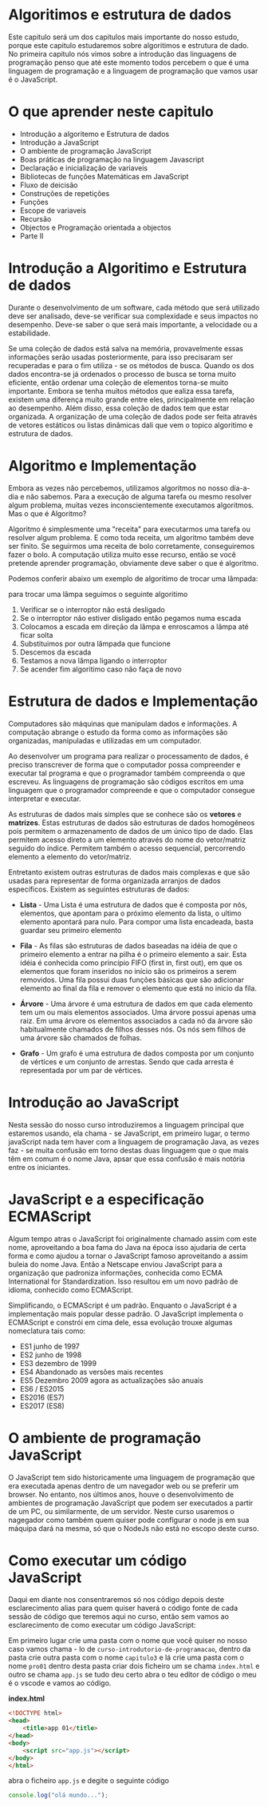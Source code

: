 # Algoritimos e estrutura de dados

Este capitulo será um dos capitulos mais importante do nosso estudo, porque este capitulo estudaremos sobre algoritimos e estrutura de dado. No primeira capitulo nós vimos sobre a introdução das linguagens de programação penso que até este momento todos percebem o que é uma linguagem de programação e a linguagem de programação que vamos usar é o JavaScript.

# O que aprender neste capitulo

- Introdução a algoritemo e Estrutura de dados
- Introdução a JavaScript
- O ambiente de programação JavaScript
- Boas práticas de programação na linguagem Javascript
- Declaração e inicialização de variaveis
- Bibliotecas de funções Matemáticas em JavaScript
- Fluxo de deicisão
- Construções de repetições
- Funções
- Escope de variaveis
- Recursão
- Objectos e Programação orientada a objectos
- Parte II

# Introdução a Algoritimo e Estrutura de dados

Durante o desenvolvimento de um software, cada método que será utilizado deve ser analisado, deve-se verificar sua complexidade e seus impactos no desempenho. Deve-se saber o que será mais importante, a velocidade ou a estabilidade.

Se uma coleção de dados está salva na memória, provavelmente essas informações serão usadas posteriormente, para isso precisaram ser recuperadas e para o fim utiliza - se os métodos de busca. Quando os dos dados encontra-se já ordenados o processo de busca se torna muito eficiente, então ordenar uma coleção de elementos torna-se muito importante. Embora se tenha muitos métodos que ealiza essa tarefa, existem uma diferença muito grande entre eles, principalmente em relação ao desempenho. Além disso, essa coleção de dados tem que estar organizada. A organização de uma coleção de dados pode ser feita através de vetores estáticos ou listas dinâmicas dali que vem o topico algoritimo e estrutura de dados.

# Algoritmo e Implementação

Embora as vezes não percebemos, utilizamos algoritmos no nosso dia-a-dia e não sabemos. Para a execução de alguma tarefa ou mesmo resolver algum problema, muitas vezes inconscientemente executamos algoritmos. Mas o que é Algoritmo?

Algoritmo é simplesmente uma "receita" para executarmos uma tarefa ou resolver algum problema. E como toda receita, um algoritmo também deve ser finito. Se seguirmos uma receita de bolo corretamente, conseguiremos fazer o bolo. A computação utiliza muito esse recurso, então se você pretende aprender programação, obviamente deve saber o que é algoritmo.

Podemos conferir abaixo um exemplo de algoritimo de trocar uma lâmpada:

para trocar uma lâmpa seguimos o seguinte algoritimo

1. Verificar se o interroptor não está desligado
2. Se o interroptor não estiver disligado então pegamos numa escada
3. Colocamos a escada em direção da lâmpa e enroscamos a lâmpa até ficar solta
4. Substituimos por outra lâmpada que funcione
5. Descemos da escada
6. Testamos a nova lâmpa ligando o interroptor
7. Se acender fim algoritimo caso não faça de novo

# Estrutura de dados e Implementação

Computadores são máquinas que manipulam dados e informações. A computação abrange o estudo da forma como as informações são organizadas, manipuladas e utilizadas em um computador.

Ao desenvolver um programa para realizar o processamento de dados, é preciso transcrever de forma que o computador possa compreender e executar tal programa e que o programador também compreenda o que escreveu. As linguagens de programação são códigos escritos em uma linguagem que o programador compreende e que o computador consegue interpretar e executar.

As estruturas de dados mais simples que se conhece são os **vetores** e **matrizes**. Estas estruturas de dados são estruturas de dados homogêneos pois permitem o armazenamento de dados de um único tipo de dado. Elas permitem acesso direto a um elemento através do nome do vetor/matriz seguido do índice. Permitem também o acesso sequencial, percorrendo elemento a elemento do vetor/matriz.

Entretanto existem outras estruturas de dados mais complexas e que são usadas para representar de forma organizada arranjos de dados específicos. Existem as seguintes estruturas de dados:

- **Lista** - Uma Lista é uma estrutura de dados que é composta por nós, elementos, que apontam para o próximo elemento da lista, o ultimo elemento apontará para nulo. Para compor uma lista encadeada, basta guardar seu primeiro elemento

- **Fila** - As filas são estruturas de dados baseadas na idéia de que o primeiro elemento a entrar na pilha é o primeiro elemento a sair. Esta idéia é conhecida como princípio FIFO (first in, first out), em que os elementos que foram inseridos no início são os primeiros a serem removidos. Uma fila possui duas funções básicas que são adicionar elemento ao final da fila e remover o elemento que está no inicio da fila.

- **Árvore** - Uma árvore é uma estrutura de dados em que cada elemento tem um ou mais elementos associados. Uma árvore possui apenas uma raiz. Em uma árvore os elementos associados a cada nó da árvore são habitualmente chamados de filhos desses nós. Os nós sem filhos de uma árvore são chamados de folhas.

- **Grafo** - Um grafo é uma estrutura de dados composta por um conjunto de vértices e um conjunto de arrestas. Sendo que cada arresta é representada por um par de vértices.

# Introdução ao JavaScript

Nesta sessão do nosso curso introduziremos a linguagem principal que estaremos usando, ela chama - se JavaScript, em primeiro lugar, o termo javaScript nada tem haver com a linguagem de programação Java, as vezes faz - se muita confusão em torno destas duas linguagem que o que mais têm em comum é o nome Java, apsar que essa confusão é mais notória entre os iniciantes.

# JavaScript e a especificação ECMAScript

Algum tempo atras o JavaScript foi originalmente chamado assim com este nome, aproveitando a boa fama do Java na época isso ajudaria de certa forma e como ajudou a tornar o JavaScript famoso aproveitando a assim buleia do nome Java. Então a Netscape enviou JavaScript para a organização que padroniza informações, conhecida como ECMA International for Standardization. Isso resultou em um novo padrão de idioma, conhecido como ECMAScript.

Simplificando, o ECMAScript é um padrão. Enquanto o JavaScript é a implementação mais popular desse padrão. O JavaScript implementa o ECMAScript e constrói em cima dele, essa evolução trouxe algumas nomeclatura tais como:

- ES1 junho de 1997
- ES2 junho de 1998
- ES3 dezembro de 1999
- ES4 Abandonado
  as versões mais recentes
- ES5 Dezembro 2009
  agora as actualizações são anuais
- ES6 / ES2015
- ES2016 (ES7)
- ES2017 (ES8)

# O ambiente de programação JavaScript

O JavaScript tem sido historicamente uma linguagem de programação que era executada apenas dentro de um navegador web ou se preferir um browser. No entanto, nos últimos anos, houve o desenvolvimento de ambientes de programação JavaScript que podem ser executados a partir de um PC, ou similarmente, de um servidor. Neste curso usaremos o nagegador como também quem quiser pode configurar o node js em sua máquipa dará na mesma, só que o NodeJs não está no escopo deste curso.

# Como executar um código JavaScript

Daqui em diante nos consentraremos só nos código depois deste esclarecimento alias para quem quiser haverá o código fonte de cada sessão de código que teremos aqui no curso, então sem vamos ao esclarecimento de como executar um código JavaScript:

Em primeiro lugar crie uma pasta com o nome que você quiser no nosso caso vamos chama - lo de `curso-introdutorio-de-programacao`, dentro da pasta crie outra pasta com o nome `capitulo3` e lá crie uma pasta com o nome `pro01` dentro desta pasta criar dois ficheiro um se chama `index.html` e outro se chama `app.js` se tudo deu certo abra o teu editor de código o meu é o vscode e vamos ao código.

**index.html**

```html
<!DOCTYPE html>
<head>
    <title>app 01</title>
</head>
<body>
    <script src="app.js"></script>
</body>
</html>
```

abra o ficheiro `app.js` e degite o seguinte código

```javascript
console.log("olá mundo...");
```
